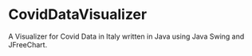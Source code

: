 # CovidDataVisualizer
A Visualizer for Covid Data in Italy written in Java using Java Swing and JFreeChart.
